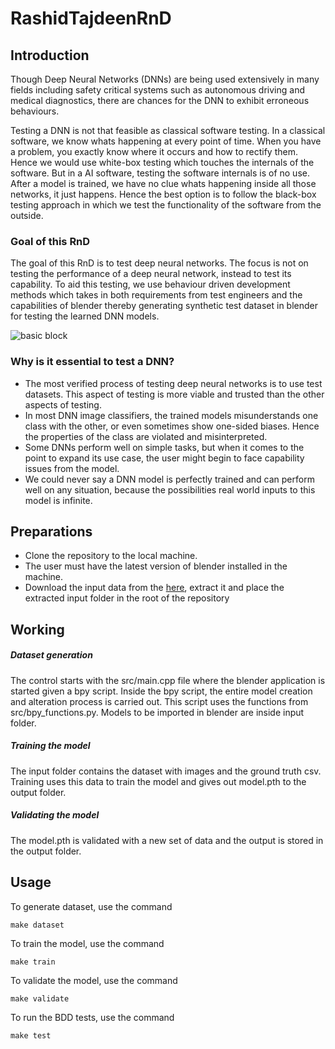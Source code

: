 # RashidTajdeenRnD

## Introduction

Though Deep Neural Networks (DNNs) are being used extensively in many fields including safety critical systems such as autonomous driving and medical diagnostics, there are chances for the DNN to exhibit erroneous behaviours.

Testing a DNN is not that feasible as classical software testing. In a classical software, we know whats happening at every point of time. When you have a problem, you exactly know where it occurs and how to rectify them. Hence we would use white-box testing which touches the internals of the software. But in a AI software, testing the software internals is of no use. After a model is trained, we have no clue whats happening inside all those networks, it just happens. Hence the best option is to follow the black-box testing approach in which we test the functionality of the software from the outside.

### Goal of this RnD

The goal of this RnD is to test deep neural networks. The focus is not on testing the performance of a deep neural network, instead to test its capability. To aid this testing, we use behaviour driven development methods which takes in both requirements from test engineers and the capabilities of blender thereby generating synthetic test dataset in blender for testing the learned DNN models.

![basic block](https://user-images.githubusercontent.com/47964895/173790350-5e958957-a0e6-4e35-b38f-83a349872a9e.png)

### Why is it essential to test a DNN?

- The most verified process of testing deep neural networks is to use test datasets. This aspect of testing is more viable and trusted than the other aspects of testing.
- In most DNN image classifiers, the trained models misunderstands one class with the other, or even sometimes show one-sided biases. Hence the properties of the class are violated and misinterpreted.
- Some DNNs perform well on simple tasks, but when it comes to the point to expand its use case, the user might begin to face capability issues from the model.
- We could never say a DNN model is perfectly trained and can perform well on any situation, because the possibilities real world inputs to this model is infinite.

## Preparations

- Clone the repository to the local machine.
- The user must have the latest version of blender installed in the machine.
- Download the input data from the [here][input_zip], extract it and place the extracted input folder in the root of the repository

## Working

##### Dataset generation
The control starts with the src/main.cpp file where the blender application is started given a bpy script. Inside the bpy script, the entire model creation and alteration process is carried out. This script uses the functions from src/bpy_functions.py. Models to be imported in blender are inside input folder.

##### Training the model
The input folder contains the dataset with images and the ground truth csv. Training uses this data to train the model and gives out model.pth to the output folder.

##### Validating the model
The model.pth is validated with a new set of data and the output is stored in the output folder.


## Usage

To generate dataset, use the command
```console
make dataset
```

To train the model, use the command
```console
make train
```

To validate the model, use the command
```console
make validate
```

To run the BDD tests, use the command
```console
make test
```


[input_zip]: https://drive.google.com/file/d/17NgwN_2PqS7OiDDve0oA6NBsZEN0sNVv/view?usp=sharing
